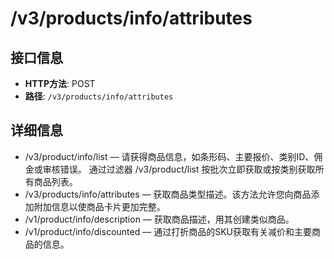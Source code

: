 # /v3/products/info/attributes

## 接口信息

- **HTTP方法**: POST
- **路径**: `/v3/products/info/attributes`

## 详细信息

  * /v3/product/info/list — 请获得商品信息，如条形码、主要报价、类别ID、佣金或审核错误。 通过过滤器 /v3/product/list 按批次立即获取或按类别获取所有商品列表。
  * /v3/products/info/attributes — 获取商品类型描述。该方法允许您向商品添加附加信息以使商品卡片更加完整。
  * /v1/product/info/description — 获取商品描述，用其创建类似商品。
  * /v1/product/info/discounted — 通过打折商品的SKU获取有关减价和主要商品的信息。


